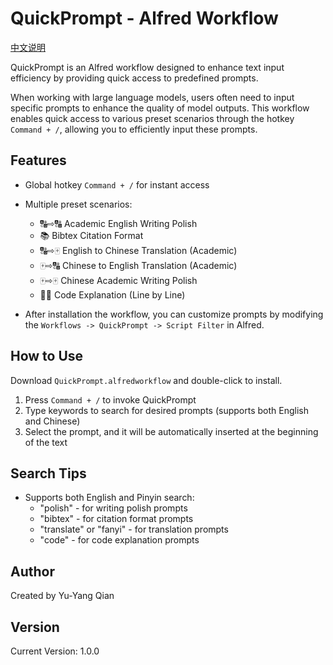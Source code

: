 # QuickPrompt - Alfred Workflow

[中文说明](readme_zh.md)

QuickPrompt is an Alfred workflow designed to enhance text input efficiency by providing quick access to predefined prompts.

When working with large language models, users often need to input specific prompts to enhance the quality of model outputs. This workflow enables quick access to various preset scenarios through the hotkey `Command + /`, allowing you to efficiently input these prompts.

## Features

-   Global hotkey `Command + /` for instant access
-   Multiple preset scenarios:

    -   🔠⇨🔠 Academic English Writing Polish
    -   📚 Bibtex Citation Format
    -   🔠⇨🀄️ English to Chinese Translation (Academic)
    -   🀄️⇨🔠 Chinese to English Translation (Academic)
    -   🀄️⇨🀄️ Chinese Academic Writing Polish
    -   ✍🏻 Code Explanation (Line by Line)

-   After installation the workflow, you can customize prompts by modifying the `Workflows -> QuickPrompt -> Script Filter` in Alfred.

## How to Use

Download `QuickPrompt.alfredworkflow` and double-click to install.

1. Press `Command + /` to invoke QuickPrompt
2. Type keywords to search for desired prompts (supports both English and Chinese)
3. Select the prompt, and it will be automatically inserted at the beginning of the text

## Search Tips

-   Supports both English and Pinyin search:
    -   "polish" - for writing polish prompts
    -   "bibtex" - for citation format prompts
    -   "translate" or "fanyi" - for translation prompts
    -   "code" - for code explanation prompts

## Author

Created by Yu-Yang Qian

## Version

Current Version: 1.0.0
